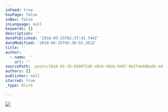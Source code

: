 ```yaml
---
inFeed: true
hasPage: false
inNav: false
inLanguage: null
keywords: []
description: ''
datePublished: '2016-05-25T02:37:41.744Z'
dateModified: '2016-05-25T02:36:55.361Z'
title: ''
author:
  - name: ''
    url: ''
sourcePath: _posts/2016-02-26-8568f2d6-a924-48da-9487-6b274e60ba6b.md
authors: []
publisher: null
starred: true
_type: Blurb

---
```

![](https://the-grid-user-content.s3-us-west-2.amazonaws.com/bd383b7e-9144-43e1-91f4-36bbeffb85b6.png)